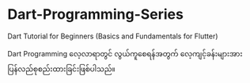 # Dart-Programming-Series
Dart Tutorial for Beginners (Basics and Fundamentals for Flutter)

Dart Programming  လေ့လာရာတွင် လွယ်ကူစေရန်အတွက် လေ့ကျင့်ခန်းများအား ပြန်လည်စုစည်းထားခြင်းဖြစ်ပါသည်။
